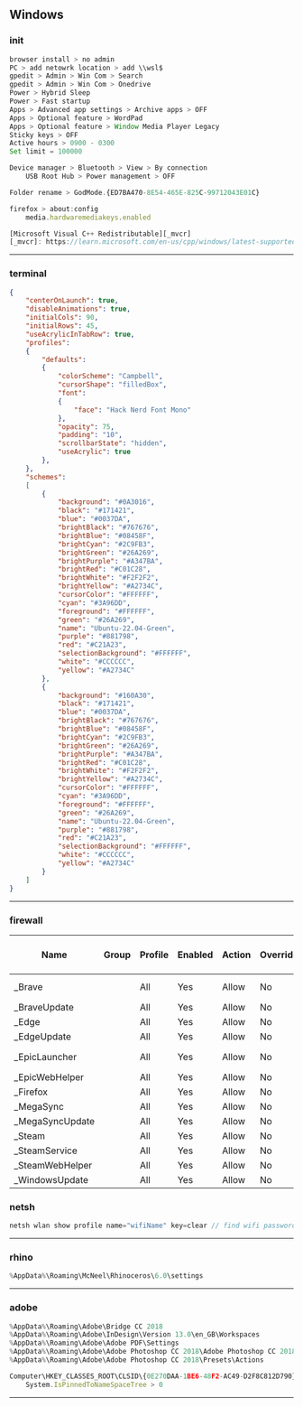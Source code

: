 ## Windows
### init
```js
browser install > no admin
PC > add netowrk location > add \\wsl$
gpedit > Admin > Win Com > Search
gpedit > Admin > Win Com > Onedrive
Power > Hybrid Sleep
Power > Fast startup
Apps > Advanced app settings > Archive apps > OFF
Apps > Optional feature > WordPad
Apps > Optional feature > Window Media Player Legacy
Sticky keys > OFF
Active hours > 0900 - 0300
Set limit = 100000

Device manager > Bluetooth > View > By connection
    USB Root Hub > Power management > OFF

Folder rename > GodMode.{ED7BA470-8E54-465E-825C-99712043E01C}

firefox > about:config
    media.hardwaremediakeys.enabled

[Microsoft Visual C++ Redistributable][_mvcr]
[_mvcr]: https://learn.microsoft.com/en-us/cpp/windows/latest-supported-vc-redist?view=msvc-170
```
--------------------------------------------------

### terminal
```json
{
    "centerOnLaunch": true,
    "disableAnimations": true,
    "initialCols": 90,
    "initialRows": 45,
    "useAcrylicInTabRow": true,
    "profiles":
    {
        "defaults":
        {
            "colorScheme": "Campbell",
            "cursorShape": "filledBox",
            "font": 
            {
                "face": "Hack Nerd Font Mono"
            },
            "opacity": 75,
            "padding": "10",
            "scrollbarState": "hidden",
            "useAcrylic": true
        },
    },
    "schemes":
    [
        {
            "background": "#0A3016",
            "black": "#171421",
            "blue": "#0037DA",
            "brightBlack": "#767676",
            "brightBlue": "#08458F",
            "brightCyan": "#2C9FB3",
            "brightGreen": "#26A269",
            "brightPurple": "#A347BA",
            "brightRed": "#C01C28",
            "brightWhite": "#F2F2F2",
            "brightYellow": "#A2734C",
            "cursorColor": "#FFFFFF",
            "cyan": "#3A96DD",
            "foreground": "#FFFFFF",
            "green": "#26A269",
            "name": "Ubuntu-22.04-Green",
            "purple": "#881798",
            "red": "#C21A23",
            "selectionBackground": "#FFFFFF",
            "white": "#CCCCCC",
            "yellow": "#A2734C"
        },
        {
            "background": "#160A30",
            "black": "#171421",
            "blue": "#0037DA",
            "brightBlack": "#767676",
            "brightBlue": "#08458F",
            "brightCyan": "#2C9FB3",
            "brightGreen": "#26A269",
            "brightPurple": "#A347BA",
            "brightRed": "#C01C28",
            "brightWhite": "#F2F2F2",
            "brightYellow": "#A2734C",
            "cursorColor": "#FFFFFF",
            "cyan": "#3A96DD",
            "foreground": "#FFFFFF",
            "green": "#26A269",
            "name": "Ubuntu-22.04-Green",
            "purple": "#881798",
            "red": "#C21A23",
            "selectionBackground": "#FFFFFF",
            "white": "#CCCCCC",
            "yellow": "#A2734C"
        }
    ]
}
```

--------------------------------------------------

### firewall
| Name                | Group | Profile | Enabled | Action | Override | Program                                                                                       | Local Address | Remote Address | Protocol | Local Port | Remote Port | Authorized Computers  | Authorized Local Principals | Local User Owner | PolicyAppId | Application Package  |
|---------------------|-------|---------|---------|--------|----------|-----------------------------------------------------------------------------------------------|---------------|----------------|----------|------------|-------------|-----------------------|-----------------------------|------------------|-------------|----------------------|
| _Brave              |       | All     | Yes     | Allow  | No       | %SystemDrive%\Users\coriandar\AppData\Local\BraveSoftware\Brave-Browser\Application\brave.exe | Any           | Any            | Any      | Any        | Any         | Any                   | Any                         | Any              | None        | Any                  |
| _BraveUpdate        |       | All     | Yes     | Allow  | No       | %SystemDrive%\Users\coriandar\AppData\Local\BraveSoftware\Update\BraveUpdate.exe              | Any           | Any            | Any      | Any        | Any         | Any                   | Any                         | Any              | None        | Any                  |
| _Edge               |       | All     | Yes     | Allow  | No       | %ProgramFiles% (x86)\Microsoft\Edge\Application\msedge.exe                                    | Any           | Any            | Any      | Any        | Any         | Any                   | Any                         | Any              | None        | Any                  |
| _EdgeUpdate         |       | All     | Yes     | Allow  | No       | %ProgramFiles% (x86)\Microsoft\EdgeUpdate\MicrosoftEdgeUpdate.exe                             | Any           | Any            | Any      | Any        | Any         | Any                   | Any                         | Any              | None        | Any                  |
| _EpicLauncher       |       | All     | Yes     | Allow  | No       | %ProgramFiles% (x86)\Epic Games\Launcher\Portal\Binaries\Win64\EpicGamesLauncher.exe          | Any           | Any            | Any      | Any        | Any         | Any                   | Any                         | Any              | None        | Any                  |
| _EpicWebHelper      |       | All     | Yes     | Allow  | No       | %ProgramFiles% (x86)\Epic Games\Launcher\Engine\Binaries\Win64\EpicWebHelper.exe              | Any           | Any            | Any      | Any        | Any         | Any                   | Any                         | Any              | None        | Any                  |
| _Firefox            |       | All     | Yes     | Allow  | No       | %SystemDrive%\Users\coriandar\AppData\Local\Mozilla Firefox\firefox.exe                       | Any           | Any            | Any      | Any        | Any         | Any                   | Any                         | Any              | None        | Any                  |
| _MegaSync           |       | All     | Yes     | Allow  | No       | %SystemDrive%\Users\coriandar\AppData\Local\MEGAsync\MEGAsync.exe                             | Any           | Any            | Any      | Any        | Any         | Any                   | Any                         | Any              | None        | Any                  |
| _MegaSyncUpdate     |       | All     | Yes     | Allow  | No       | %SystemDrive%\Users\coriandar\AppData\Local\MEGAsync\MEGAupdater.exe                          | Any           | Any            | Any      | Any        | Any         | Any                   | Any                         | Any              | None        | Any                  |
| _Steam              |       | All     | Yes     | Allow  | No       | %ProgramFiles% (x86)\Steam\steam.exe                                                          | Any           | Any            | Any      | Any        | Any         | Any                   | Any                         | Any              | None        | Any                  |
| _SteamService       |       | All     | Yes     | Allow  | No       | %ProgramFiles% (x86)\Common Files\Steam\steamservice.exe                                      | Any           | Any            | Any      | Any        | Any         | Any                   | Any                         | Any              | None        | Any                  |
| _SteamWebHelper     |       | All     | Yes     | Allow  | No       | %ProgramFiles% (x86)\Steam\bin\cef\cef.win7x64\steamwebhelper.exe                             | Any           | Any            | Any      | Any        | Any         | Any                   | Any                         | Any              | None        | Any                  |
| _WindowsUpdate      |       | All     | Yes     | Allow  | No       | %SystemRoot%\System32\svchost.exe                                                             | Any           | Any            | Any      | Any        | Any         | Any                   | Any                         | Any              | None        | Any                  |

### netsh

```js
netsh wlan show profile name="wifiName" key=clear // find wifi password
```

--------------------------------------------------

### rhino
```js
%AppData%\Roaming\McNeel\Rhinoceros\6.0\settings
```

--------------------------------------------------

### adobe
```js
%AppData%\Roaming\Adobe\Bridge CC 2018
%AppData%\Roaming\Adobe\InDesign\Version 13.0\en_GB\Workspaces
%AppData%\Roaming\Adobe\Adobe PDF\Settings
%AppData%\Roaming\Adobe\Adobe Photoshop CC 2018\Adobe Photoshop CC 2018 Settings\
%AppData%\Roaming\Adobe\Adobe Photoshop CC 2018\Presets\Actions

Computer\HKEY_CLASSES_ROOT\CLSID\{0E270DAA-1BE6-48F2-AC49-D2F8C812D790}
    System.IsPinnedToNameSpaceTree > 0
```

--------------------------------------------------